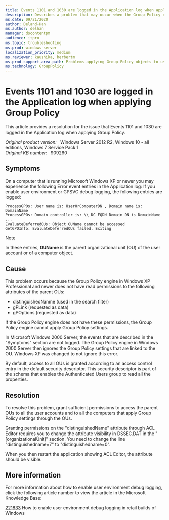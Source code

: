 ```yaml
---
title: Events 1101 and 1030 are logged in the Application log when applying Group Policy
description: Describes a problem that may occur when the Group Policy engine does not have read permissions to the gPLink attribute and the gPOptions attribute of the parent OUs. In this situation, the Group Policy engine cannot apply Group Policy settings.
ms.date: 09/21/2020
author: Deland-Han
ms.author: delhan 
manager: dscontentpm
audience: itpro
ms.topic: troubleshooting
ms.prod: windows-server
localization_priority: medium
ms.reviewer: kaushika, herbertm
ms.prod-support-area-path: Problems applying Group Policy objects to users or computers
ms.technology: GroupPolicy
---
```

# Events 1101 and 1030 are logged in the Application log when applying Group Policy

This article provides a resolution for the issue that Events 1101 and 1030 are logged in the Application log when applying Group Policy.

_Original product version:_ &nbsp; Windows Server 2012 R2, Windows 10 - all editions, Windows 7 Service Pack 1  
_Original KB number:_ &nbsp; 909260

## Symptoms

On a computer that is running Microsoft Windows XP or newer you may experience the following Error event entries in the Application log: If you enable user environment or GPSVC debug logging, the following entries are logged:
```
ProcessGPOs: User name is: UserOrComputerDN , Domain name is: DomainName 
ProcessGPOs: Domain controller is: \\ DC FQDN Domain DN is DomainName 
...
EvaluateDeferredOUs: Object OUName cannot be accessed
GetGPOInfo: EvaluateDeferredOUs failed. Exiting

```

> [!NOTE]
> In these entries, **OUName** is the parent organizational unit (OU) of the user account or of a computer object.

## Cause

This problem occurs because the Group Policy engine in Windows XP Professional and newer does not have read permissions to the following attributes of the parent OUs:  

- distinguishedNanme (used in the search filter)
- gPLink (requested as data)
- gPOptions (requested as data)  

If the Group Policy engine does not have these permissions, the Group Policy engine cannot apply Group Policy settings.

In Microsoft Windows 2000 Server, the events that are described in the "Symptoms" section are not logged. The Group Policy engine in Windows 2000 Server then ignores the Group Policy settings that are linked to the OU. Windows XP was changed to not ignore this error.

By default, access to all OUs is granted according to an access control entry in the default security descriptor. This security descriptor is part of the schema that enables the Authenticated Users group to read all the properties.

## Resolution

To resolve this problem, grant sufficient permissions to access the parent OUs to all the user accounts and to all the computers that apply Group Policy settings through the OUs.

Granting permissions on the "distinguishedName" attribute through ACL Editor requires you to change the attribute visibility in DSSEC.DAT in the "[organizationalUnit]" section. You need to change the line "distinguishedname=7" to "distinguishedname=0".

When you then restart the application showing ACL Editor, the attribute should be visible.

## More information

For more information about how to enable user environment debug logging, click the following article number to view the article in the Microsoft Knowledge Base:

[221833](https://support.microsoft.com/help/221833) How to enable user environment debug logging in retail builds of Windows
